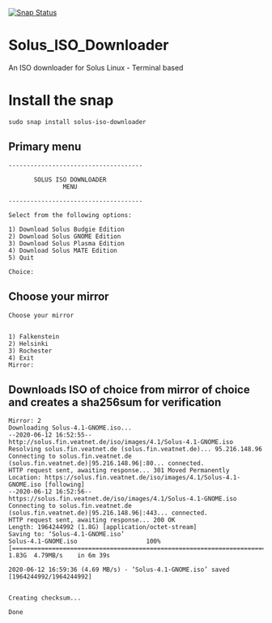 [![Snap Status](https://build.snapcraft.io/badge/kz6fittycent/Solus_ISO_Downloader.svg)](https://build.snapcraft.io/user/kz6fittycent/Solus_ISO_Downloader)


# Solus_ISO_Downloader
An ISO downloader for Solus Linux - Terminal based

# Install the snap
`sudo snap install solus-iso-downloader`

## Primary menu

```
-------------------------------------

       SOLUS ISO DOWNLOADER
               MENU              

-------------------------------------

Select from the following options: 

1) Download Solus Budgie Edition
2) Download Solus GNOME Edition
3) Download Solus Plasma Edition
4) Download Solus MATE Edition
5) Quit

Choice: 
```

## Choose your mirror

```
Choose your mirror


1) Falkenstein
2) Helsinki
3) Rochester
4) Exit
Mirror: 
```

## Downloads ISO of choice from mirror of choice and creates a sha256sum for verification

```
Mirror: 2
Downloading Solus-4.1-GNOME.iso...
--2020-06-12 16:52:55--  http://solus.fin.veatnet.de/iso/images/4.1/Solus-4.1-GNOME.iso
Resolving solus.fin.veatnet.de (solus.fin.veatnet.de)... 95.216.148.96
Connecting to solus.fin.veatnet.de (solus.fin.veatnet.de)|95.216.148.96|:80... connected.
HTTP request sent, awaiting response... 301 Moved Permanently
Location: https://solus.fin.veatnet.de/iso/images/4.1/Solus-4.1-GNOME.iso [following]
--2020-06-12 16:52:56--  https://solus.fin.veatnet.de/iso/images/4.1/Solus-4.1-GNOME.iso
Connecting to solus.fin.veatnet.de (solus.fin.veatnet.de)|95.216.148.96|:443... connected.
HTTP request sent, awaiting response... 200 OK
Length: 1964244992 (1.8G) [application/octet-stream]
Saving to: ‘Solus-4.1-GNOME.iso’
Solus-4.1-GNOME.iso                   100%[=========================================================================>]   1.83G  4.79MB/s    in 6m 39s  

2020-06-12 16:59:36 (4.69 MB/s) - ‘Solus-4.1-GNOME.iso’ saved [1964244992/1964244992]


Creating checksum...

Done
```




